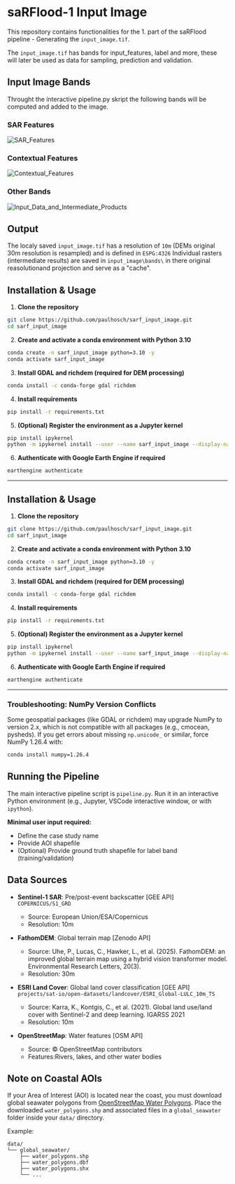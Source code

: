 # saRFlood-1 Input Image

This repository contains functionalities for the 1. part of the saRFlood pipeline - Generating the `input_image.tif`.

The `input_image.tif` has bands for input_features, label and more, these will later be used as data for sampling, prediction and validation.

## Input Image Bands

Throught the interactive pipeline.py skript the following bands will be computed and added to the image.

### SAR Features

![SAR_Features](https://github.com/user-attachments/assets/bf817df2-dc06-42fa-b69b-b9e5a003be1c)

### Contextual Features

![Contextual_Features](https://github.com/user-attachments/assets/52415ca6-3e2a-4fa7-a717-90c5c51a841d)

### Other Bands

![Input_Data_and_Intermediate_Products](https://github.com/user-attachments/assets/66d78f1a-0ca6-4d0d-86f5-fa9a21dd5a11)

## Output

The localy saved `input_image.tif` has a resolution of `10m` (DEMs original 30m resolution is resampled) and is defined in `ESPG:4326`
Individual rasters (intermediate results) are saved in `input_image\bands\` in there original reasolutionand projection and serve as a "cache".

## Installation & Usage

1. **Clone the repository**

```bash
git clone https://github.com/paulhosch/sarf_input_image.git
cd sarf_input_image
```

2. **Create and activate a conda environment with Python 3.10**

```bash
conda create -n sarf_input_image python=3.10 -y
conda activate sarf_input_image
```

3. **Install GDAL and richdem (required for DEM processing)**

```bash
conda install -c conda-forge gdal richdem
```

4. **Install requirements**

```bash
pip install -r requirements.txt
```

5. **(Optional) Register the environment as a Jupyter kernel**

```bash
pip install ipykernel
python -m ipykernel install --user --name sarf_input_image --display-name "Python (sarf_input_image)"
```

6. **Authenticate with Google Earth Engine if required**

```bash
earthengine authenticate
```

---

## Installation & Usage

1. **Clone the repository**

```bash
git clone https://github.com/paulhosch/sarf_input_image.git
cd sarf_input_image
```

2. **Create and activate a conda environment with Python 3.10**

```bash
conda create -n sarf_input_image python=3.10 -y
conda activate sarf_input_image
```

3. **Install GDAL and richdem (required for DEM processing)**

```bash
conda install -c conda-forge gdal richdem
```

4. **Install requirements**

```bash
pip install -r requirements.txt
```

5. **(Optional) Register the environment as a Jupyter kernel**

```bash
pip install ipykernel
python -m ipykernel install --user --name sarf_input_image --display-name "Python (sarf_input_image)"
```

6. **Authenticate with Google Earth Engine if required**

```bash
earthengine authenticate
```

---

### Troubleshooting: NumPy Version Conflicts

Some geospatial packages (like GDAL or richdem) may upgrade NumPy to version 2.x, which is not compatible with all packages (e.g., cmocean, pysheds). If you get errors about missing `np.unicode_` or similar, force NumPy 1.26.4 with:

```bash
conda install numpy=1.26.4
```

## Running the Pipeline

The main interactive pipeline script is `pipeline.py`. Run it in an interactive Python environment (e.g., Jupyter, VSCode interactive window, or with `ipython`).

**Minimal user input required:**

- Define the case study name
- Provide AOI shapefile
- (Optional) Provide ground truth shapefile for label band (training/validation)

## Data Sources

- **Sentinel-1 SAR**: Pre/post-event backscatter [GEE API] `COPERNICUS/S1_GRD`

  - Source: European Union/ESA/Copernicus
  - Resolution: 10m

- **FathomDEM**: Global terrain map [Zenodo API]

  - Source: Uhe, P., Lucas, C., Hawker, L., et al. (2025). FathomDEM: an improved global terrain map using a hybrid vision transformer model. Environmental Research Letters, 20(3).
  - Resolution: 30m

- **ESRI Land Cover**: Global land cover classification [GEE API] `projects/sat-io/open-datasets/landcover/ESRI_Global-LULC_10m_TS`

  - Source: Karra, K., Kontgis, C., et al. (2021). Global land use/land cover with Sentinel-2 and deep learning. IGARSS 2021
  - Resolution: 10m

- **OpenStreetMap**: Water features [OSM API]
  - Source: © OpenStreetMap contributors
  - Features:Rivers, lakes, and other water bodies

## Note on Coastal AOIs

If your Area of Interest (AOI) is located near the coast, you must download global seawater polygons from [OpenStreetMap Water Polygons](https://osmdata.openstreetmap.de/data/water-polygons.html). Place the downloaded `water_polygons.shp` and associated files in a `global_seawater` folder inside your `data/` directory.

Example:

```
data/
└── global_seawater/
    ├── water_polygons.shp
    ├── water_polygons.dbf
    ├── water_polygons.shx
    └── ...
```
